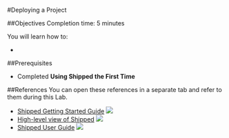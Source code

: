 #Deploying a Project





##Objectives
Completion time: 5 minutes

You will learn how to:

-


##Prerequisites

- Completed **Using Shipped the First Time**


##References
You can open these references in a separate tab and refer to them during this Lab.


- <a href="#" target="_blank">Shipped Getting Started Guide</a> <img src="assets/icon-open-link.jpg">
- <a href="https://cisco.jiveon.com/docs/DOC-811787" target="_blank">High-level view of Shipped</a> <img src="assets/icon-open-link.jpg">
- <a href="#" target="_blank">Shipped User Guide</a> <img src="assets/icon-open-link.jpg">


